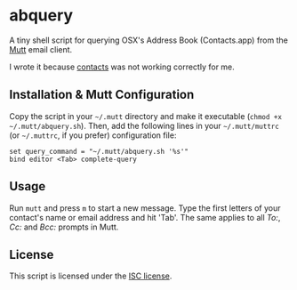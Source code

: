 # abquery

A tiny shell script for querying OSX's Address Book (Contacts.app) from the [Mutt](http://www.mutt.org/) email client.

I wrote it because [contacts](http://www.gnufoo.org/contacts/contacts.html) was not working correctly for me.

## Installation & Mutt Configuration

Copy the script in your `~/.mutt` directory and make it executable (`chmod +x ~/.mutt/abquery.sh`). Then, add the following lines in your `~/.mutt/muttrc` (or `~/.muttrc`, if you prefer) configuration file:

```
set query_command = "~/.mutt/abquery.sh '%s'"
bind editor <Tab> complete-query
```

## Usage

Run `mutt` and press `m` to start a new message. Type the first letters of your contact's name or email address and hit 'Tab'. The same applies to all *To:*, *Cc:* and *Bcc:* prompts in Mutt.

## License

This script is licensed under the [ISC license](http://opensource.org/licenses/ISC).

